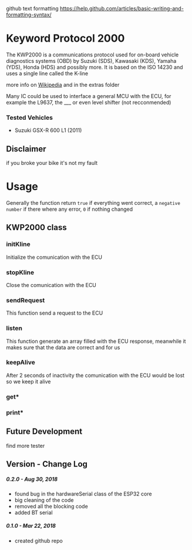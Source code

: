 github text formatting
https://help.github.com/articles/basic-writing-and-formatting-syntax/


# Keyword Protocol 2000
The KWP2000 is a communications protocol used for on-board vehicle diagnostics systems (OBD) by Suzuki (SDS), Kawasaki (KDS), Yamaha (YDS), Honda (HDS) and possibly more. It is based on the ISO 14230 and uses a single line called the K-line

more info on [Wikipedia](https://en.wikipedia.org/wiki/Keyword_Protocol_2000/) and in the extras folder

Many IC could be used to interface a general MCU with the ECU, for example the L9637, the ___ or even level shifter (not recconmended)

### Tested Vehicles
- Suzuki GSX-R 600 L1 (2011)


## Disclaimer
if you broke your bike it's not my fault


# Usage 
Generally the function return `true` if everything went correct, a `negative number` if there where any error, `0` if nothing changed

## KWP2000 class

### initKline
Initialize the comunication with the ECU

### stopKline
Close the comunication with the ECU

### sendRequest
This function send a request to the ECU

### listen
This function generate an array filled with the ECU response, meanwhile it makes sure that the data are correct and for us

### keepAlive
After 2 seconds of inactivity the comunication with the ECU would be lost so we keep it alive

### get*

### print*

## Future Development
find more tester

## Version - Change Log

##### 0.2.0 - Aug 30, 2018
- found bug in the hardwareSerial class of the ESP32 core
- big cleaning of the code
- removed all the blocking code
- added BT serial

##### 0.1.0 - Mar 22, 2018
- created github repo
